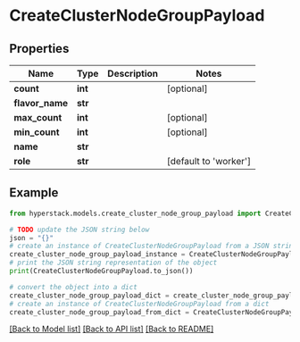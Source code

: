 # CreateClusterNodeGroupPayload


## Properties

Name | Type | Description | Notes
------------ | ------------- | ------------- | -------------
**count** | **int** |  | [optional] 
**flavor_name** | **str** |  | 
**max_count** | **int** |  | [optional] 
**min_count** | **int** |  | [optional] 
**name** | **str** |  | 
**role** | **str** |  | [default to 'worker']

## Example

```python
from hyperstack.models.create_cluster_node_group_payload import CreateClusterNodeGroupPayload

# TODO update the JSON string below
json = "{}"
# create an instance of CreateClusterNodeGroupPayload from a JSON string
create_cluster_node_group_payload_instance = CreateClusterNodeGroupPayload.from_json(json)
# print the JSON string representation of the object
print(CreateClusterNodeGroupPayload.to_json())

# convert the object into a dict
create_cluster_node_group_payload_dict = create_cluster_node_group_payload_instance.to_dict()
# create an instance of CreateClusterNodeGroupPayload from a dict
create_cluster_node_group_payload_from_dict = CreateClusterNodeGroupPayload.from_dict(create_cluster_node_group_payload_dict)
```
[[Back to Model list]](../README.md#documentation-for-models) [[Back to API list]](../README.md#documentation-for-api-endpoints) [[Back to README]](../README.md)


